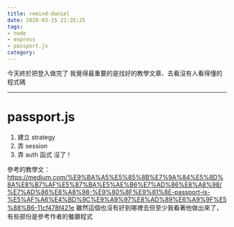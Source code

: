 ```yaml
---
title: remind-daniel
date: 2020-03-15 21:35:25
tags:
- node
- express
- passport.js
category:
---
```


今天終於把登入做完了
我覺得最重要的是找好的教學文章、去看沒有人看得懂的程式碼

---

# passport.js
1. 建立 strategy
2. 弄 session
3. 弄 auth 函式
沒了！

參考的教學文：https://medium.com/%E9%BA%A5%E5%85%8B%E7%9A%84%E5%8D%8A%E8%B7%AF%E5%87%BA%E5%AE%B6%E7%AD%86%E8%A8%98/%E7%AD%86%E8%A8%98-%E9%80%8F%E9%81%8E-passport-js-%E5%AF%A6%E4%BD%9C%E9%A9%97%E8%AD%89%E6%A9%9F%E5%88%B6-11cf478f421e
雖然這個也沒有好到哪裡去但至少我看著他做出來了，有些部份是參考作者的餐廳程式
